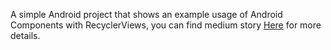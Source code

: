 A simple Android project that shows an example usage of Android Components with RecyclerViews, you can find medium story [Here](https://medium.com/@guendouz/room-livedata-and-recyclerview-d8e96fb31dfe) for more details.